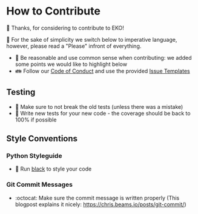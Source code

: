 # How to Contribute

:tada: Thanks, for considering to contribute to EKO!

:pray: For the sake of simplicity we switch below to imperative language, however, please read a "Please" infront of everything.

- :brain: Be reasonable and use common sense when contributing: we added some points we would like to highlight below
- :family: Follow our [Code of Conduct](https://github.com/N3PDF/eko/blob/master/.github/CODE_OF_CONDUCT.md) and use the provided
  [Issue Templates](https://github.com/N3PDF/eko/issues/new/choose)

## Testing

- :elephant: Make sure to not break the old tests (unless there was a mistake)
- :hatching_chick: Write new tests for your new code - the coverage should be back to 100% if possible

## Style Conventions

### Python Styleguide
- :art: Run [black](https://github.com/psf/black) to style your code

### Git Commit Messages
- :octocat: Make sure the commit message is written properly (This blogpost explains it nicely: https://chris.beams.io/posts/git-commit/)
